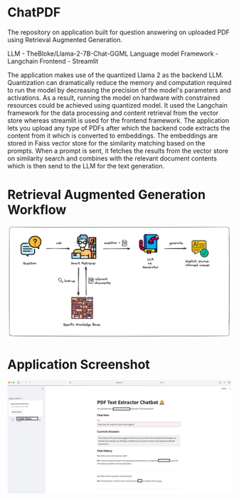# ChatPDF
The repository on application built for question answering on uploaded PDF using Retrieval Augmented Generation.

LLM - TheBloke/Llama-2-7B-Chat-GGML
Language model Framework - Langchain
Frontend - Streamlit

The application makes use of the quantized Llama 2 as the backend LLM. Quantization can dramatically reduce the memory and computation required to run the model by decreasing the precision of the model's parameters and activations. As a result, running the model on hardware with constrained resources could be achieved using quantized model.
It used the Langchain framework for the data processing and content retrieval from the vector store whereas streamlit is used for the frontend framework. 
The application lets you upload any type of PDFs after which the backend code extracts the content from it which is converted to embeddings. The embeddings are stored in Faiss vector store for the similarity matching based on the prompts. 
When a prompt is sent, it fetches the results from the vector store on similarity search and combines with the relevant document contents which is then send to the LLM for the text generation.

# Retrieval Augmented Generation Workflow

![RAG Workflow](https://github.com/anwarbabukm/ChatPDF/blob/main/RAG_Workflow.png)

# Application Screenshot
![Screenshot of the Application](https://github.com/anwarbabukm/ChatPDF/blob/main/Screenshot.jpg)

